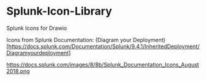 # Splunk-Icon-Library
Splunk Icons for Drawio

Icons from Splunk Documentation: (Diagram your Deployment)[https://docs.splunk.com/Documentation/Splunk/9.4.1/InheritedDeployment/Diagramyourdeployment]

https://docs.splunk.com/images/8/8b/Splunk_Documentation_Icons_August2018.png
